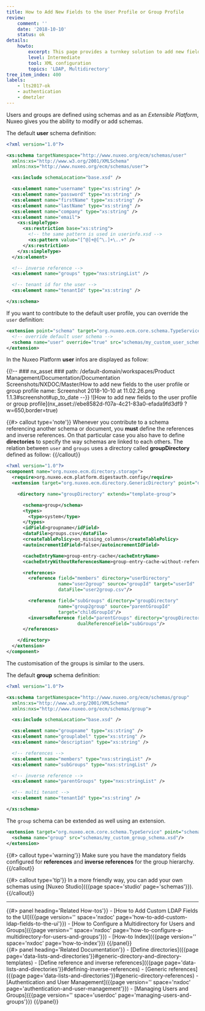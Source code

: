 ```yaml
---
title: How to Add New Fields to the User Profile or Group Profile
review:
    comment: ''
    date: '2018-10-10'
    status: ok
details:
    howto:
        excerpt: This page provides a turnkey solution to add new fields to the user profile or group.
        level: Intermediate
        tool: XML configuration
        topics: 'LDAP, Multidirectory'
tree_item_index: 400
labels:
    - lts2017-ok
    - authentication
    - dmetzler
---
```

Users and groups are defined using schemas and as an *Extensible Platform*, Nuxeo gives you the ability to modify or add schemas.

The default **user** schema definition:

```xml
<?xml version="1.0"?>

<xs:schema targetNamespace="http://www.nuxeo.org/ecm/schemas/user"
  xmlns:xs="http://www.w3.org/2001/XMLSchema"
  xmlns:nxs="http://www.nuxeo.org/ecm/schemas/user">

  <xs:include schemaLocation="base.xsd" />

  <xs:element name="username" type="xs:string" />
  <xs:element name="password" type="xs:string" />
  <xs:element name="firstName" type="xs:string" />
  <xs:element name="lastName" type="xs:string" />
  <xs:element name="company" type="xs:string" />
  <xs:element name="email">
    <xs:simpleType>
      <xs:restriction base="xs:string">
        <!-- the same pattern is used in userinfo.xsd -->
        <xs:pattern value="[^@]+@[^\.]+\..+" />
      </xs:restriction>
    </xs:simpleType>
  </xs:element>

  <!-- inverse reference -->
  <xs:element name="groups" type="nxs:stringList" />

  <!-- tenant id for the user -->
  <xs:element name="tenantId" type="xs:string" />

</xs:schema>
```

If you want to contribute to the default user profile, you can override the `user` definition:

```xml
<extension point="schema" target="org.nuxeo.ecm.core.schema.TypeService">
  <!-- override default user schema -->
  <schema name="user" override="true" src="schemas/my_custom_user_schema.xsd"/>
</extension>
```

In the Nuxeo Platform **user** infos are displayed as follow:

{{!--     ### nx_asset ###
    path: /default-domain/workspaces/Product Management/Documentation/Documentation Screenshots/NXDOC/Master/How to add new fields to the user profile or group profile
    name: Screenshot 2018-10-10 at 11.02.26.png
    1.1.3#screenshot#up_to_date
--}}
![How to add new fields to the user profile or group profile](nx_asset://ebe8582d-f07a-4c21-83a0-efada9fd3df9 ?w=650,border=true)

{{#> callout type='note'}}
Whenever you contribute to a schema referencing another schema or document, you **must** define the references and inverse references. On that particular case you also have to define **directories** to specify the way schemas are linked to each others.
The relation between `user` and `groups` uses a directory called **groupDirectory** defined as follow:
{{/callout}}

```xml
<?xml version="1.0"?>
<component name="org.nuxeo.ecm.directory.storage">
  <require>org.nuxeo.ecm.platform.digestauth.config</require>
  <extension target="org.nuxeo.ecm.directory.GenericDirectory" point="directories">

    <directory name="groupDirectory" extends="template-group">

      <schema>group</schema>
      <types>
        <type>system</type>
      </types>
      <idField>groupname</idField>
      <dataFile>groups.csv</dataFile>
      <createTablePolicy>on_missing_columns</createTablePolicy>
      <autoincrementIdField>false</autoincrementIdField>

      <cacheEntryName>group-entry-cache</cacheEntryName>
      <cacheEntryWithoutReferencesName>group-entry-cache-without-references</cacheEntryWithoutReferencesName>

      <references>
        <reference field="members" directory="userDirectory"
                   name="user2group" source="groupId" target="userId"
                   dataFile="user2group.csv"/>

        <reference field="subGroups" directory="groupDirectory"
                   name="group2group" source="parentGroupId"
                   target="childGroupId"/>
        <inverseReference field="parentGroups" directory="groupDirectory"
                          dualReferenceField="subGroups"/>
      </references>

    </directory>
  </extension>
</component>
```
<!--
{{#> callout type='note'}}
Following to your custom updates, you might want to [update the user profile interface](https://nuxeo.quandora.com/frontend/q/e701dcb9459f48479d8923295ed16ab1/How-to-override-nuxeo-user-profile-and-nuxeo-user-management-elements)
{{/callout}}
-->

The customisation of the groups is similar to the users.

The default **group** schema definition:

```xml
<?xml version="1.0"?>

<xs:schema targetNamespace="http://www.nuxeo.org/ecm/schemas/group"
  xmlns:xs="http://www.w3.org/2001/XMLSchema"
  xmlns:nxs="http://www.nuxeo.org/ecm/schemas/group">

  <xs:include schemaLocation="base.xsd" />

  <xs:element name="groupname" type="xs:string" />
  <xs:element name="grouplabel" type="xs:string" />
  <xs:element name="description" type="xs:string" />

  <!-- references -->
  <xs:element name="members" type="nxs:stringList" />
  <xs:element name="subGroups" type="nxs:stringList" />

  <!-- inverse reference -->
  <xs:element name="parentGroups" type="nxs:stringList" />

  <!-- multi tenant -->
  <xs:element name="tenantId" type="xs:string" />

</xs:schema>
```

The `group` schema can be extended as well using an extension.

```xml
<extension target="org.nuxeo.ecm.core.schema.TypeService" point="schema">
  <schema name="group" src="schemas/my_custom_group_schema.xsd"/>
</extension>
```

{{#> callout type='warning'}}
Make sure you have the mandatory fields configured for **references** and **inverse references** for the group hierarchy.
{{/callout}}

{{#> callout type='tip'}}
In a more friendly way, you can add your own schemas using [Nuxeo Studio]({{page space='studio' page='schemas'}}).
{{/callout}}

* * *

<div class="row" data-equalizer data-equalize-on="medium">
<div class="column medium-6">
{{#> panel heading='Related How-tos'}}
- [How to Add Custom LDAP Fields to the UI]({{page version='' space='nxdoc' page='how-to-add-custom-ldap-fields-to-the-ui'}})
- [How to Configure a Multidirectory for Users and Groups]({{page version='' space='nxdoc' page='how-to-configure-a-multidirectory-for-users-and-groups'}})
- [How-to Index]({{page version='' space='nxdoc' page='how-to-index'}})
{{/panel}}
</div>
<div class="column medium-6">
{{#> panel heading='Related Documentation'}}
- [Define directories]({{page page='data-lists-and-directories'}}#generic-directory-and-directory-templates)
- [Define reference and inverse references]({{page page='data-lists-and-directories'}}#defining-inverse-references)
- [Generic references]({{page page='data-lists-and-directories'}}#generic-directory-references)
- [Authentication and User Management]({{page version='' space='nxdoc' page='authentication-and-user-management'}})
- [Managing Users and Groups]({{page version='' space='userdoc' page='managing-users-and-groups'}})
{{/panel}}
</div>
</div>
